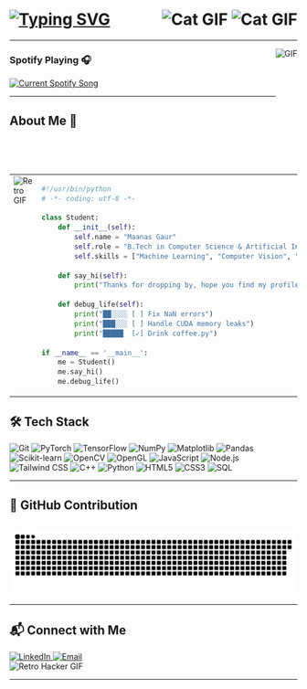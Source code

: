 # [![Typing SVG](https://readme-typing-svg.demolab.com?font=Press+Start+2P&pause=1000&color=000000&width=550&lines=Hi,+I+Am+Maanas+Gaur;Neend%3F+Kya+Hoti+Hai+Ye%3F+❌&loop=true)](https://git.io/typing-svg) <span style="float: right; margin-left: 90px;"> <img src="https://media.giphy.com/media/JIX9t2j0ZTN9S/giphy.gif" alt="Cat GIF" height="80"> <img src="https://media.giphy.com/media/BBNYBoYa5VwtO/giphy.gif" alt="Cat GIF" height="80"> </span>
---

<img align="right" alt="GIF" height="220 px" src="https://media.giphy.com/media/J5B1Y8QZnzXXbLQIBu/giphy.gif" />

### Spotify Playing 🎧

<a href="https://MaanasGaur.pythonanywhere.com">
  <img src="https://MaanasGaur.pythonanywhere.com?spin=true&scan=true&theme=light&eq_color=00ff00" alt="Current Spotify Song"/>
</a>

---

## About Me 🦧

<table>
  <tr>
    <td valign="top">
      <img src="https://media3.giphy.com/media/v1.Y2lkPTc5MGI3NjExZm16cWpicW95cnh6ejRiNnRwdXFnM3N6Znl3NXBqa3NydmZ2bG50dSZlcD12MV9pbnRlcm5hbF9naWZfYnlfaWQmY3Q9Zw/rxhJunwwpn5D5dqqZD/giphy.gif" alt="Retro GIF" height="450" width="350">
    </td>
    <td valign="top">

```python
#!/usr/bin/python
# -*- coding: utf-8 -*-

class Student:
    def __init__(self):
        self.name = "Maanas Gaur"
        self.role = "B.Tech in Computer Science & Artificial Intelligence at IIIT Delhi"
        self.skills = ["Machine Learning", "Computer Vision", "NLP", "Python", "C/C++", "PyTorch", "OpenCV"]

    def say_hi(self):
        print("Thanks for dropping by, hope you find my profile interesting :)")

    def debug_life(self):
        print("██░░░░ [ ] Fix NaN errors")
        print("███░░░ [ ] Handle CUDA memory leaks")
        print("█████  [✓] Drink coffee.py")

if __name__ == '__main__':
    me = Student()
    me.say_hi()
    me.debug_life()

```

</table>

## 🛠️ Tech Stack

<div align="left"> 
  <img src="https://img.shields.io/badge/Git-F05032?style=for-the-badge&logo=git&logoColor=white" alt="Git" height="30">
  <img src="https://img.shields.io/badge/PyTorch-EE4C2C?style=for-the-badge&logo=pytorch&logoColor=white" alt="PyTorch" height="30">
  <img src="https://img.shields.io/badge/TensorFlow-FF6F00?style=for-the-badge&logo=tensorflow&logoColor=white" alt="TensorFlow" height="30">
  <img src="https://img.shields.io/badge/NumPy-013243?style=for-the-badge&logo=numpy&logoColor=white" alt="NumPy" height="30">
  <img src="https://img.shields.io/badge/Matplotlib-11557C?style=for-the-badge&logo=python&logoColor=white" alt="Matplotlib" height="30">

  <img src="https://img.shields.io/badge/pandas-150458?style=for-the-badge&logo=pandas&logoColor=white" alt="Pandas" height="30">
  <img src="https://img.shields.io/badge/scikit--learn-F7931E?style=for-the-badge&logo=scikit-learn&logoColor=white" alt="Scikit-learn" height="30">
  <img src="https://img.shields.io/badge/OpenCV-5C3EE8?style=for-the-badge&logo=opencv&logoColor=white" alt="OpenCV" height="30">
  <img src="https://img.shields.io/badge/OpenGL-5580A0?style=for-the-badge&logo=opengl&logoColor=white" alt="OpenGL" height="30">

  <img src="https://img.shields.io/badge/JavaScript-F7DF1E?style=for-the-badge&logo=javascript&logoColor=black" alt="JavaScript" height="30">
  <img src="https://img.shields.io/badge/Node.js-339933?style=for-the-badge&logo=nodedotjs&logoColor=white" alt="Node.js" height="30">
  <img src="https://img.shields.io/badge/Tailwind_CSS-06B6D4?style=for-the-badge&logo=tailwind-css&logoColor=white" alt="Tailwind CSS" height="30">
  <img src="https://img.shields.io/badge/C++-00599C?style=for-the-badge&logo=cplusplus&logoColor=white" alt="C++" height="30">

  <img src="https://img.shields.io/badge/Python-3776AB?style=for-the-badge&logo=python&logoColor=white" alt="Python" height="30">
  <img src="https://img.shields.io/badge/HTML5-E34F26?style=for-the-badge&logo=html5&logoColor=white" alt="HTML5" height="30">
  <img src="https://img.shields.io/badge/CSS3-1572B6?style=for-the-badge&logo=css3&logoColor=white" alt="CSS3" height="30">
  <img src="https://img.shields.io/badge/SQL-4479A1?style=for-the-badge&logo=postgresql&logoColor=white" alt="SQL" height="30">
</div>

---

## 🐍 GitHub Contribution 

![snake gif](https://github.com/AlgorithmicDeer/AlgorithmicDeer/blob/output/github-snake.svg)
---

---

## 📬 Connect with Me

<a href="https://www.linkedin.com/in/maanas-gaur-1221b7285/" target="_blank">
  <img src="https://img.shields.io/badge/LinkedIn-0077B5?style=for-the-badge&logo=linkedin&logoColor=white" alt="LinkedIn">
</a>

<a href="mailto:gaurmaanas@gmail.com">
  <img src="https://img.shields.io/badge/Email-D14836?style=for-the-badge&logo=gmail&logoColor=white" alt="Email">
</a>

<br>

<img src="https://media2.giphy.com/media/v1.Y2lkPTc5MGI3NjExNWk2dWxia3d5dWJnY3UxdGM3c3JkeXU3NTdtZ3I2OWdydXdnMmVzbCZlcD12MV9pbnRlcm5hbF9naWZfYnlfaWQmY3Q9Zw/ypUBDjLdHxjCREaJyH/giphy.gif" alt="Retro Hacker GIF" width="400">


---
